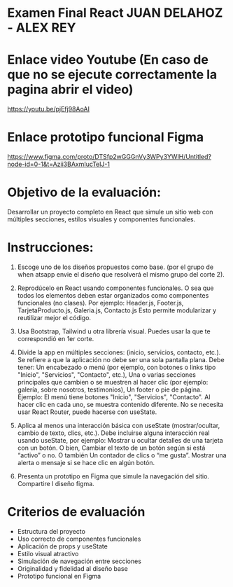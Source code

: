 # Examen Final React JUAN DELAHOZ - ALEX REY

# Enlace video Youtube (En caso de que no se ejecute correctamente la pagina abrir el video)

https://youtu.be/pjEfj98AoAI

# Enlace prototipo funcional Figma

https://www.figma.com/proto/DTSfp2wGGGnVy3WPy3YWlH/Untitled?node-id=0-1&t=Azii3BAxmIucTelJ-1


# Objetivo de la evaluación:                                                             

Desarrollar un proyecto completo en React que simule un sitio web con múltiples secciones, estilos visuales y componentes funcionales.

# Instrucciones:
1. Escoge uno de los  diseños propuestos como base. (por el grupo de when atsapp  envie el diseño que resolverá el mismo grupo del corte 2).

2. Reprodúcelo en React usando componentes funcionales.  O sea que todos los elementos deben estar organizados como componentes funcionales (no clases). Por ejemplo: Header.js, Footer.js,  TarjetaProducto.js,  Galeria.js, Contacto.js
Esto permite modularizar y reutilizar mejor el código.

3. Usa Bootstrap, Tailwind u otra librería visual. Puedes usar la que te correspondió en 1er corte. 

4. Divide la app en múltiples secciones: (inicio, servicios, contacto, etc.). Se refiere a que la aplicación no debe ser una sola pantalla plana. Debe tener: Un encabezado o menú (por ejemplo, con botones o links tipo "Inicio", "Servicios", "Contacto", etc.), Una o varias secciones principales que cambien o se muestren al hacer clic (por ejemplo: galería, sobre nosotros, testimonios), Un footer o pie de página. Ejemplo:
El menú tiene botones "Inicio", "Servicios", "Contacto". Al hacer clic en cada uno, se muestra contenido diferente. No se necesita usar React Router, puede hacerse con useState.

5. Aplica al menos una interacción básica con useState (mostrar/ocultar, cambio de texto, clics, etc.).  Debe incluirse alguna interacción real usando useState, por ejemplo: Mostrar u ocultar detalles de una tarjeta con un botón. O bien, Cambiar el texto de un botón según si está “activo” o no. O también Un contador de clics o “me gusta”.  Mostrar una alerta o mensaje si se hace clic en algún botón.

6. Presenta un prototipo en Figma que simule la navegación del sitio. Compartire l diseño figma.


# Criterios de evaluación

- Estructura del proyecto
- Uso correcto de componentes funcionales
- Aplicación de props y useState
- Estilo visual atractivo
- Simulación de navegación entre secciones
- Originalidad y fidelidad al diseño base
- Prototipo funcional en Figma
